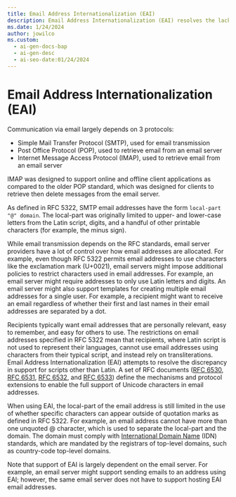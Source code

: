 ```yaml
---
title: Email Address Internationalization (EAI)
description: Email Address Internationalization (EAI) resolves the lack of support for non-Latin scripts in email addresses.
ms.date: 1/24/2024
author: jowilco
ms.custom:
  - ai-gen-docs-bap
  - ai-gen-desc
  - ai-seo-date:01/24/2024
---
```


# Email Address Internationalization (EAI)

Communication via email largely depends on 3 protocols:

- Simple Mail Transfer Protocol (SMTP), used for email transmission
- Post Office Protocol (POP), used to retrieve email from an email server
- Internet Message Access Protocol (IMAP), used to retrieve email from an email server

IMAP was designed to support online and offline client applications as compared to the older POP standard, which was designed for clients to retrieve then delete messages from the email server.

As defined in RFC 5322, SMTP email addresses have the form `local-part "@" domain`. The local-part was originally limited to upper- and lower-case letters from the Latin script, digits, and a handful of other printable characters (for example, the minus sign).

While email transmission depends on the RFC standards, email server providers have a lot of control over how email addresses are allocated. For example, even though RFC 5322 permits email addresses to use characters like the exclamation mark (U+0021), email servers might impose additional policies to restrict characters used in email addresses. For example, an email server might require addresses to only use Latin letters and digits. An email server might also support templates for creating multiple email addresses for a single user. For example, a recipient might want to receive an email regardless of whether their first and last names in their email addresses are separated by a dot.

Recipients typically want email addresses that are personally relevant, easy to remember, and easy for others to use. The restrictions on email addresses specified in RFC 5322 mean that recipients, where Latin script is not used to represent their languages, cannot use email addresses using characters from their typical script, and instead rely on transliterations. Email Address Internationalization (EAI) attempts to resolve the discrepancy in support for scripts other than Latin. A set of RFC documents ([RFC 6530](https://www.rfc-editor.org/rfc/rfc6530.txt), [RFC 6531](https://www.rfc-editor.org/rfc/rfc6531.txt), [RFC 6532](https://www.rfc-editor.org/rfc/rfc6532.txt), and [RFC 6533](https://www.rfc-editor.org/rfc/rfc6533.txt)) define the mechanisms and protocol extensions to enable the full support of Unicode characters in email addresses.

When using EAI, the local-part of the email address is still limited in the use of whether specific characters can appear outside of quotation marks as defined in RFC 5322. For example, an email address cannot have more than one unquoted @ character, which is used to separate the local-part and the domain. The domain must comply with [International Domain Name](idn.md) (IDN) standards, which are mandated by the registrars of top-level domains, such as country-code top-level domains.

Note that support of EAI is largely dependent on the email server. For example, an email server might support sending emails to an address using EAI; however, the same email server does not have to support hosting EAI email addresses.
